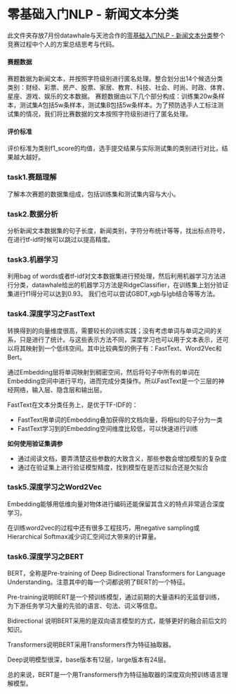 # 零基础入门NLP - 新闻文本分类
此文件夹存放7月份datawhale与天池合作的[零基础入门NLP - 新闻文本分类](https://tianchi.aliyun.com/competition/entrance/531810/introduction/)整个竞赛过程中个人的方案总结思考与代码。

#### 赛题数据
赛题数据为新闻文本，并按照字符级别进行匿名处理。整合划分出14个候选分类类别：财经、彩票、房产、股票、家居、教育、科技、社会、时尚、时政、体育、星座、游戏、娱乐的文本数据。
赛题数据由以下几个部分构成：训练集20w条样本，测试集A包括5w条样本，测试集B包括5w条样本。为了预防选手人工标注测试集的情况，我们将比赛数据的文本按照字符级别进行了匿名处理。

#### 评价标准
评价标准为类别f1_score的均值，选手提交结果与实际测试集的类别进行对比，结果越大越好。

### task1.赛题理解
了解本次赛题的数据集组成，包括训练集和测试集内容与大小。

### task2.数据分析
分析新闻文本数据集的句子长度，新闻类别，字符分布统计等等，找出标点符号，在进行tf-idf时候可以跳过以提高精度。

### task3.机器学习 
利用bag of words或者tf-idf对文本数据集进行预处理，然后利用机器学习方法进行分类，datawhale给出的机器学习方法是RidgeClassifier，在训练集上划分验证集进行f1得分可以达到0.93。
我们也可以尝试GBDT,xgb与lgb结合等等方法。

### task4.深度学习之FastText
转换得到的向量维度很高，需要较长的训练实践；没有考虑单词与单词之间的关系，只是进行了统计。与这些表示方法不同，深度学习也可以用于文本表示，还可以将其映射到一个低纬空间。其中比较典型的例子有：FastText、Word2Vec和Bert。

通过Embedding层将单词映射到稠密空间，然后将句子中所有的单词在Embedding空间中进行平均，进而完成分类操作。所以FastText是一个三层的神经网络，输入层、隐含层和输出层。

FastText在文本分类任务上，是优于TF-IDF的：
- FastText用单词的Embedding叠加获得的文档向量，将相似的句子分为一类
- FastText学习到的Embedding空间维度比较低，可以快速进行训练

**如何使用验证集调参**
- 通过阅读文档，要弄清楚这些参数的大致含义，那些参数会增加模型的复杂度
- 通过在验证集上进行验证模型精度，找到模型在是否过拟合还是欠拟合

### task5.深度学习之Word2Vec
Embedding能够用低维向量对物体进行编码还能保留其含义的特点非常适合深度学习。

在训练word2vec的过程中还有很多工程技巧，用negative sampling或Hierarchical Softmax减少词汇空间过大带来的计算量。

### task6.深度学习之BERT
BERT，全称是Pre-training of Deep Bidirectional Transformers for Language Understanding。注意其中的每一个词都说明了BERT的一个特征。

Pre-training说明BERT是一个预训练模型，通过前期的大量语料的无监督训练，为下游任务学习大量的先验的语言、句法、词义等信息。

Bidirectional 说明BERT采用的是双向语言模型的方式，能够更好的融合前后文的知识。

Transformers说明BERT采用Transformers作为特征抽取器。

Deep说明模型很深，base版本有12层，large版本有24层。

总的来说，BERT是一个用Transformers作为特征抽取器的深度双向预训练语言理解模型。
